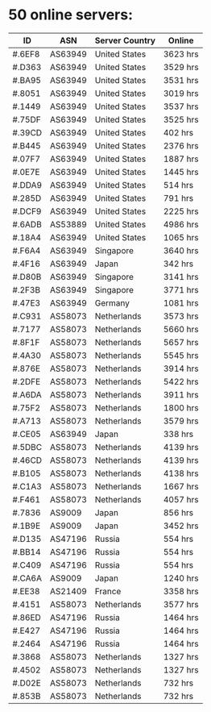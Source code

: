 # 50 online servers:

| ID | ASN | Server Country | Online |
| ------ | ------ | ------ | ------ |
| #.6EF8 | AS63949 | United States | 3623 hrs |
| #.D363 | AS63949 | United States | 3529 hrs |
| #.BA95 | AS63949 | United States | 3531 hrs |
| #.8051 | AS63949 | United States | 3019 hrs |
| #.1449 | AS63949 | United States | 3537 hrs |
| #.75DF | AS63949 | United States | 3525 hrs |
| #.39CD | AS63949 | United States | 402 hrs |
| #.B445 | AS63949 | United States | 2376 hrs |
| #.07F7 | AS63949 | United States | 1887 hrs |
| #.0E7E | AS63949 | United States | 1445 hrs |
| #.DDA9 | AS63949 | United States | 514 hrs |
| #.285D | AS63949 | United States | 791 hrs |
| #.DCF9 | AS63949 | United States | 2225 hrs |
| #.6ADB | AS53889 | United States | 4986 hrs |
| #.18A4 | AS63949 | United States | 1065 hrs |
| #.F6A4 | AS63949 | Singapore | 3640 hrs |
| #.4F16 | AS63949 | Japan | 342 hrs |
| #.D80B | AS63949 | Singapore | 3141 hrs |
| #.2F3B | AS63949 | Singapore | 3771 hrs |
| #.47E3 | AS63949 | Germany | 1081 hrs |
| #.C931 | AS58073 | Netherlands | 3573 hrs |
| #.7177 | AS58073 | Netherlands | 5660 hrs |
| #.8F1F | AS58073 | Netherlands | 5657 hrs |
| #.4A30 | AS58073 | Netherlands | 5545 hrs |
| #.876E | AS58073 | Netherlands | 3914 hrs |
| #.2DFE | AS58073 | Netherlands | 5422 hrs |
| #.A6DA | AS58073 | Netherlands | 3911 hrs |
| #.75F2 | AS58073 | Netherlands | 1800 hrs |
| #.A713 | AS58073 | Netherlands | 3579 hrs |
| #.CE05 | AS63949 | Japan | 338 hrs |
| #.5DBC | AS58073 | Netherlands | 4139 hrs |
| #.46CD | AS58073 | Netherlands | 4139 hrs |
| #.B105 | AS58073 | Netherlands | 4138 hrs |
| #.C1A3 | AS58073 | Netherlands | 1667 hrs |
| #.F461 | AS58073 | Netherlands | 4057 hrs |
| #.7836 | AS9009 | Japan | 856 hrs |
| #.1B9E | AS9009 | Japan | 3452 hrs |
| #.D135 | AS47196 | Russia | 554 hrs |
| #.BB14 | AS47196 | Russia | 554 hrs |
| #.C409 | AS47196 | Russia | 554 hrs |
| #.CA6A | AS9009 | Japan | 1240 hrs |
| #.EE38 | AS21409 | France | 3358 hrs |
| #.4151 | AS58073 | Netherlands | 3577 hrs |
| #.86ED | AS47196 | Russia | 1464 hrs |
| #.E427 | AS47196 | Russia | 1464 hrs |
| #.2464 | AS47196 | Russia | 1464 hrs |
| #.3868 | AS58073 | Netherlands | 1327 hrs |
| #.4502 | AS58073 | Netherlands | 1327 hrs |
| #.D02E | AS58073 | Netherlands | 732 hrs |
| #.853B | AS58073 | Netherlands | 732 hrs |


